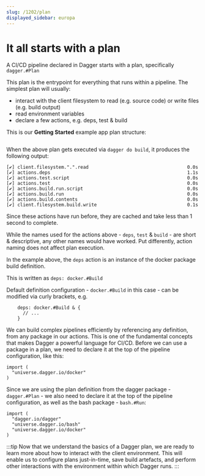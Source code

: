 ```yaml
---
slug: /1202/plan
displayed_sidebar: europa
---
```


# It all starts with a plan

A CI/CD pipeline declared in Dagger starts with a plan, specifically `dagger.#Plan`

This plan is the entrypoint for everything that runs within a pipeline. The simplest plan will usually:

- interact with the client filesystem to read (e.g. source code) or write files (e.g. build output)
- read environment variables
- declare a few actions, e.g. deps, test & build

This is our **Getting Started** example app plan structure:

```cue file=../tests/core-concepts/plan/structure.cue.fragment
```

When the above plan gets executed via `dagger do build`, it produces the following output:

```shell
[✔] client.filesystem.".".read                                    0.0s
[✔] actions.deps                                                  1.1s
[✔] actions.test.script                                           0.0s
[✔] actions.test                                                  0.0s
[✔] actions.build.run.script                                      0.0s
[✔] actions.build.run                                             0.0s
[✔] actions.build.contents                                        0.0s
[✔] client.filesystem.build.write                                 0.1s
```

Since these actions have run before, they are cached and take less than 1 second to complete.

While the names used for the actions above - `deps`, `test` & `build` - are short & descriptive,
any other names would have worked. Put differently, action naming does not affect plan execution.

In the example above, the `deps` action is an instance of the docker package build definition.

This is written as `deps: docker.#Build`

Default definition configuration - `docker.#Build` in this case - can be modified via curly brackets, e.g.

```cue
    deps: docker.#Build & {
      // ...
    }
```

We can build complex pipelines efficiently by referencing any definition, from any package in our actions.
This is one of the fundamental concepts that makes Dagger a powerful language for CI/CD.
Before we can use a package in a plan, we need to declare it at the top of the pipeline configuration, like this:

```cue
import (
  "universe.dagger.io/docker"
)
```

Since we are using the plan definition from the dagger package - `dagger.#Plan` - we also need to declare it at the top of the pipeline configuration, as well as the bash package - `bash.#Run`:

```cue
import (
  "dagger.io/dagger"
  "universe.dagger.io/bash"
  "universe.dagger.io/docker"
)
```

:::tip
Now that we understand the basics of a Dagger plan, we are ready to learn more about how to interact with the client environment.
This will enable us to configure plans just-in-time, save build artefacts, and perform other interactions with the environment within which Dagger runs.
:::
